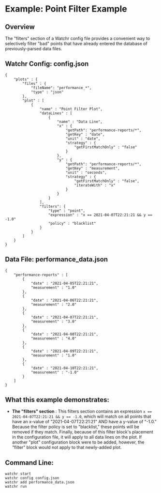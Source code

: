 # Example:  Point Filter Example

## Overview

The "filters" section of a Watchr config file provides a convenient way to selectively filter "bad" points that have already entered the database of previously-parsed data files.

## Watchr Config:  config.json
	{
	    "plots" : {
	        "files" : {
	            "fileName": "performance_*",
	            "type" : "json"
	        },
	        "plot" : [
	            {
	                "name" : "Point Filter Plot",
	                "dataLines" : [
	                    {
	                        "name" : "Data Line",
	                        "x" : {
	                            "getPath": "performance-reports/*",
	                            "getKey" : "date",
	                            "unit" : "date",
								"strategy" : {
									"getFirstMatchOnly" : "false"
								}
	                        },
	                        "y" : {
	                            "getPath": "performance-reports/*",
	                            "getKey" : "measurement",
	                            "unit" : "seconds",
								"strategy" : {
									"getFirstMatchOnly" : "false",
	                                "iterateWith" : "x"
								}
	                        }
	                    }
	                ],
					"filters": {
                        "type" : "point",
                        "expression" : "x == 2021-04-07T22:21:21 && y == -1.0"
                        "policy" : "blacklist"
					}
	            }
	        ]
	    }
	}

## Data File:  performance\_data.json
	
	{
	    "performance-reports" : [
	        {
	            "date" : "2021-04-05T22:21:21",
	            "measurement" : "1.0"
	        },
	        {
	            "date" : "2021-04-06T22:21:21",
	            "measurement" : "2.0"
	        },
	        {
	            "date" : "2021-04-07T22:21:21",
	            "measurement" : "3.0"
	        },
	        {
	            "date" : "2021-04-08T22:21:21",
	            "measurement" : "4.0"
	        },
	        {
	            "date" : "2021-04-09T22:21:21",
	            "measurement" : "1.0"
	        },
	        {
	            "date" : "2021-04-10T22:21:21",
	            "measurement" : "-1.0"
	        }
	    ]
	}

## What this example demonstrates:

* **The "filters" section** : This filters section contains an expression ```x == 2021-04-07T22:21:21 && y == -1.0```, which will match on all points that have an x-value of "2021-04-07T22:21:21" AND have a y-value of "-1.0." Because the filter policy is set to "blacklist," these points will be removed if they match. Finally, because of this filter block's placement in the configuration file, it will apply to all data lines on the plot. If another "plot" configuration block were to be added, however, the "filter" block would not apply to that newly-added plot. 

## Command Line:

	watchr start
    watchr config config.json
    watchr add performance_data.json
    watchr run